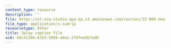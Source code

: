 ```yaml
---
content_type: resource
description: ''
file: https://ol-ocw-studio-app-qa.s3.amazonaws.com/courses/15-960-new-executive-thinking-social-impact-technology-projects-fall-2017-spring-2018/9dc4138663535850a0a12f6fee5b7adb_Ek90ivXyusk.vtt
file_type: application/x-subrip
resourcetype: Other
title: 3play caption file
uid: 9dc41386-6353-5850-a0a1-2f6fee5b7adb
---
```

